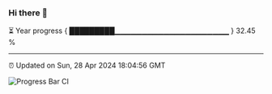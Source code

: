 ### Hi there 👋

⏳ Year progress { █████████▁▁▁▁▁▁▁▁▁▁▁▁▁▁▁▁▁▁▁▁▁ } 32.45 %

---

⏰ Updated on Sun, 28 Apr 2024 18:04:56 GMT

![Progress Bar CI](https://github.com/liununu/liununu/workflows/Progress%20Bar%20CI/badge.svg)
